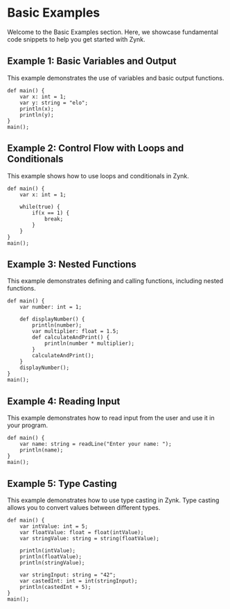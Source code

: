 # Basic Examples

Welcome to the Basic Examples section. Here, we showcase fundamental code snippets to help you get started with Zynk. 

## Example 1: Basic Variables and Output

This example demonstrates the use of variables and basic output functions.

    def main() {
        var x: int = 1;
        var y: string = "elo";
        println(x);
        println(y);
    }
    main();

## Example 2: Control Flow with Loops and Conditionals

This example shows how to use loops and conditionals in Zynk.

    def main() {
        var x: int = 1;

        while(true) {
            if(x == 1) {
                break;
            }
        }
    }
    main();

## Example 3: Nested Functions

This example demonstrates defining and calling functions, including nested functions.

    def main() {
        var number: int = 1;

        def displayNumber() {
            println(number);
            var multiplier: float = 1.5;
            def calculateAndPrint() {
                println(number * multiplier);
            }
            calculateAndPrint();
        }
        displayNumber();
    }
    main();

## Example 4: Reading Input

This example demonstrates how to read input from the user and use it in your program.

    def main() {
        var name: string = readLine("Enter your name: ");
        println(name);
    }
    main();

## Example 5: Type Casting

This example demonstrates how to use type casting in Zynk. Type casting allows you to convert values between different types.

    def main() {
        var intValue: int = 5;
        var floatValue: float = float(intValue);
        var stringValue: string = string(floatValue);
        
        println(intValue);
        println(floatValue);
        println(stringValue);
        
        var stringInput: string = "42";
        var castedInt: int = int(stringInput);
        println(castedInt + 5);
    }
    main();